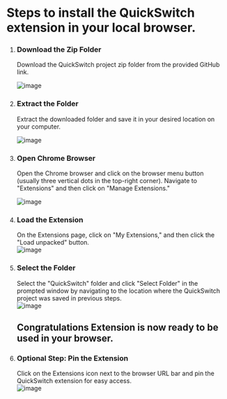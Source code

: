 # Steps to install the QuickSwitch extension in your local browser.  

1) ### Download the Zip Folder  
  
     Download the QuickSwitch project zip folder from the provided GitHub link.  

     ![image](https://github.com/user-attachments/assets/b5f09c9a-0883-47e8-93a4-9cc86b1ece9d)  
  
  
   
2) ### Extract the Folder  
  
     Extract the downloaded folder and save it in your desired location on your computer.  
  
     ![image](https://github.com/user-attachments/assets/ba8a8a19-5843-434d-ac56-63cf86480a9f)  
  
  
   
3) ### Open Chrome Browser  
  
     Open the Chrome browser and click on the browser menu button (usually three vertical dots in the top-right corner). Navigate to "Extensions" and then click on "Manage Extensions."  

     ![image](https://github.com/user-attachments/assets/3ea9e7a6-e52a-4b46-9eb7-3b98e5673ebb)  
  
  
   
4) ### Load the Extension  
  
     On the Extensions page, click on "My Extensions," and then click the "Load unpacked" button.  
    ![image](https://github.com/user-attachments/assets/7d5e33c1-2cf3-4704-89aa-abb5b59a1fad)  


   
5) ### Select the Folder  
  
     Select the "QuickSwitch" folder and click "Select Folder" in the prompted window by navigating to the location where the QuickSwitch project was saved in previous steps.  
    ![image](https://github.com/user-attachments/assets/a8c6d2cb-0544-46ad-a407-54ac72cbdca1)  
  
  

   ## Congratulations Extension is now ready to be used in your browser.  
  
  
   
6) ### Optional Step: Pin the Extension  
  
     Click on the Extensions icon next to the browser URL bar and pin the QuickSwitch extension for easy access.  
     ![image](https://github.com/user-attachments/assets/a056d1e4-f58d-4189-b471-47172b9a954b)  

